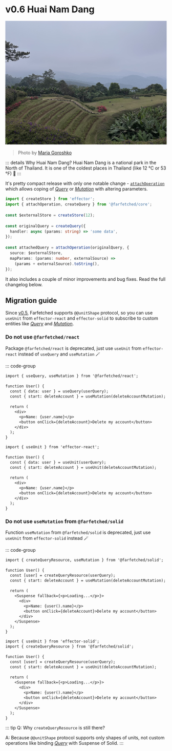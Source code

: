# v0.6 Huai Nam Dang

![Huai Nam Dang](./huai-nam-dang.jpg)

> Photo by <a href="https://instagram.com/destroooooya">Maria Goroshko</a>

::: details Why Huai Nam Dang?
Huai Nam Dang is a national park in the North of Thailand. It is one of the coldest places in Thailand (like 12 °C or 53 °F) 🥶
:::

It's pretty compact release with only one notable change - [`attachOperation`](/api/operators/attach_operation) which allows coping of [_Query_](/api/primitives/query) or [_Mutation_](/api/primitives/mutation) with altering parameters.

```ts
import { createStore } from 'effector';
import { attachOperation, createQuery } from '@farfetched/core';

const $externalStore = createStore(12);

const originalQuery = createQuery({
  handler: async (params: string) => 'some data',
});

const attachedQuery = attachOperation(originalQuery, {
  source: $externalStore,
  mapParams: (params: number, externalSource) =>
    (params + externalSource).toString(),
});
```

It also includes a couple of minor improvements and bug fixes. Read the full changelog below.

## Migration guide

Since [v0.5](/releases/0-5), Farfetched supports `@@unitShape` protocol, so you can use `useUnit` from `effector-react` and `effector-solid` to subscribe to custom entities like [_Query_](/api/primitives/query) and [_Mutation_](/api/primitives/mutation).

### Do not use `@farfetched/react`

Package `@farfetched/react` is deprecated, just use `useUnit` from `effector-react` instead of `useQuery` and `useMutation` 🪄

::: code-group

```tsx [before]
import { useQuery, useMutation } from '@farfetched/react';

function User() {
  const { data: user } = useQuery(userQuery);
  const { start: deleteAccount } = useMutation(deleteAccountMutation);

  return (
    <div>
      <p>Name: {user.name}</p>
      <button onClick={deleteAccount}>Delete my account</button>
    </div>
  );
}
```

```tsx [after]
import { useUnit } from 'effector-react';

function User() {
  const { data: user } = useUnit(userQuery);
  const { start: deleteAccount } = useUnit(deleteAccountMutation);

  return (
    <div>
      <p>Name: {user.name}</p>
      <button onClick={deleteAccount}>Delete my account</button>
    </div>
  );
}
```

### Do not use `useMutation` from `@farfetched/solid`

Function `useMutation` from `@farfetched/solid` is deprecated, just use `useUnit` from `effector-solid` instead 🪄

::: code-group

```tsx [before]
import { createQueryResource, useMutation } from '@farfetched/solid';

function User() {
  const [user] = createQueryResource(userQuery);
  const { start: deleteAccount } = useMutation(deleteAccountMutation);

  return (
    <Suspense fallback={<p>Loading...</p>}>
      <div>
        <p>Name: {user().name}</p>
        <button onClick={deleteAccount}>Delete my account</button>
      </div>
    </Suspense>
  );
}
```

```tsx [after]
import { useUnit } from 'effector-solid';
import { createQueryResource } from '@farfetched/solid';

function User() {
  const [user] = createQueryResource(userQuery);
  const { start: deleteAccount } = useUnit(deleteAccountMutation);

  return (
    <Suspense fallback={<p>Loading...</p>}>
      <div>
        <p>Name: {user().name}</p>
        <button onClick={deleteAccount}>Delete my account</button>
      </div>
    </Suspense>
  );
}
```

::: tip
Q: Why `createQueryResource` is still there?

A: Because `@@unitShape` protocol supports only shapes of units, not custom operations like binding [_Query_](/api/primitives/query) with Suspense of Solid.
:::

<!--@include: ./0-6.changelog.md-->
